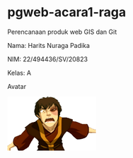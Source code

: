 # pgweb-acara1-raga

Perencanaan produk web GIS dan Git

Nama: Harits Nuraga Padika

NIM: 22/494436/SV/20823

Kelas: A

Avatar

<img src="image/zuko.png" width="200">
